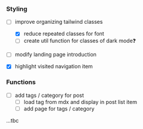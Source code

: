 ### Styling

- [ ] improve organizing tailwind classes

  - [x] reduce repeated classes for font
  - [ ] create util function for classes of dark mode❓

- [ ] modify landing page introduction
- [x] highlight visited navigation item

### Functions

- [ ] add tags / category for post
  - [ ] load tag from mdx and display in post list item
  - [ ] add page for tags / category

...tbc
